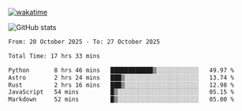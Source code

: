 [![wakatime](https://wakatime.com/badge/user/ef685785-b2de-4416-b5c6-df540c453238.svg)](https://wakatime.com/@ef685785-b2de-4416-b5c6-df540c453238)

![GitHub stats](https://github-readme-stats.vercel.app/api?username=songhahaha66)
<!--START_SECTION:waka-->

```txt
From: 20 October 2025 - To: 27 October 2025

Total Time: 17 hrs 33 mins

Python       8 hrs 46 mins   ████████████▒░░░░░░░░░░░░   49.97 %
Astro        2 hrs 24 mins   ███▒░░░░░░░░░░░░░░░░░░░░░   13.74 %
Rust         2 hrs 16 mins   ███▒░░░░░░░░░░░░░░░░░░░░░   12.98 %
JavaScript   54 mins         █▒░░░░░░░░░░░░░░░░░░░░░░░   05.15 %
Markdown     52 mins         █▒░░░░░░░░░░░░░░░░░░░░░░░   05.00 %
```

<!--END_SECTION:waka-->
